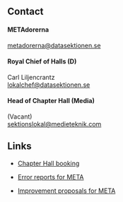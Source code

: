 ## Contact

#### METAdorerna
[metadorerna@datasektionen.se](mailto:metadorerna@datasektionen.se)
#### Royal Chief of Halls (D)
Carl Liljencrantz</br>
[lokalchef@datasektionen.se](mailto:lokalchef@datasektionen.se)

#### Head of Chapter Hall (Media)
(Vacant)</br>
[sektionslokal@medieteknik.com](mailto:sektionslokal@medieteknik.com)

## Links
* [Chapter Hall booking](en/chapter/lokalbokning)

* [Error reports for META](dsekt.se/felanmal)

* [Improvement proposals for META](dsekt.se/forslag)
